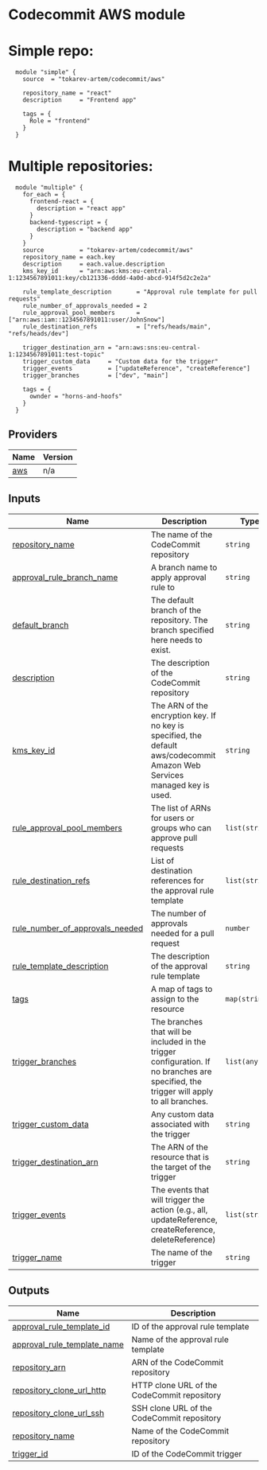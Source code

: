 # Codecommit AWS module

# Simple repo:

```hcl
  module "simple" {
    source  = "tokarev-artem/codecommit/aws"

    repository_name = "react"
    description     = "Frontend app"

    tags = {
      Role = "frontend"
    }
  }
```

# Multiple repositories:
```hcl
  module "multiple" {
    for_each = {
      frontend-react = {
        description = "react app"
      }
      backend-typescript = {
        description = "backend app"
      }
    }
    source          = "tokarev-artem/codecommit/aws"
    repository_name = each.key
    description     = each.value.description
    kms_key_id      = "arn:aws:kms:eu-central-1:1234567891011:key/cb121336-dddd-4a0d-abcd-914f5d2c2e2a"

    rule_template_description       = "Approval rule template for pull requests"
    rule_number_of_approvals_needed = 2
    rule_approval_pool_members      = ["arn:aws:iam::1234567891011:user/JohnSnow"]
    rule_destination_refs           = ["refs/heads/main", "refs/heads/dev"]

    trigger_destination_arn = "arn:aws:sns:eu-central-1:1234567891011:test-topic"
    trigger_custom_data     = "Custom data for the trigger"
    trigger_events          = ["updateReference", "createReference"]
    trigger_branches        = ["dev", "main"]

    tags = {
      ownder = "horns-and-hoofs"
    }
  }
```



## Providers

| Name | Version |
|------|---------|
| <a name="provider_aws"></a> [aws](#provider\_aws) | n/a |

## Inputs

| Name | Description | Type | Default | Required |
|------|-------------|------|---------|:--------:|
| <a name="input_repository_name"></a> [repository\_name](#input\_repository\_name) | The name of the CodeCommit repository | `string` | n/a | yes |
| <a name="input_approval_rule_branch_name"></a> [approval\_rule\_branch\_name](#input\_approval\_rule\_branch\_name) | A branch name to apply approval rule to | `string` | `"main"` | no |
| <a name="input_default_branch"></a> [default\_branch](#input\_default\_branch) | The default branch of the repository. The branch specified here needs to exist. | `string` | `"main"` | no |
| <a name="input_description"></a> [description](#input\_description) | The description of the CodeCommit repository | `string` | `""` | no |
| <a name="input_kms_key_id"></a> [kms\_key\_id](#input\_kms\_key\_id) | The ARN of the encryption key. If no key is specified, the default aws/codecommit Amazon Web Services managed key is used. | `string` | `null` | no |
| <a name="input_rule_approval_pool_members"></a> [rule\_approval\_pool\_members](#input\_rule\_approval\_pool\_members) | The list of ARNs for users or groups who can approve pull requests | `list(string)` | `[]` | no |
| <a name="input_rule_destination_refs"></a> [rule\_destination\_refs](#input\_rule\_destination\_refs) | List of destination references for the approval rule template | `list(string)` | <pre>[<br>  "refs/heads/main"<br>]</pre> | no |
| <a name="input_rule_number_of_approvals_needed"></a> [rule\_number\_of\_approvals\_needed](#input\_rule\_number\_of\_approvals\_needed) | The number of approvals needed for a pull request | `number` | `"1"` | no |
| <a name="input_rule_template_description"></a> [rule\_template\_description](#input\_rule\_template\_description) | The description of the approval rule template | `string` | `""` | no |
| <a name="input_tags"></a> [tags](#input\_tags) | A map of tags to assign to the resource | `map(string)` | `{}` | no |
| <a name="input_trigger_branches"></a> [trigger\_branches](#input\_trigger\_branches) | The branches that will be included in the trigger configuration. If no branches are specified, the trigger will apply to all branches. | `list(any)` | `[]` | no |
| <a name="input_trigger_custom_data"></a> [trigger\_custom\_data](#input\_trigger\_custom\_data) | Any custom data associated with the trigger | `string` | `""` | no |
| <a name="input_trigger_destination_arn"></a> [trigger\_destination\_arn](#input\_trigger\_destination\_arn) | The ARN of the resource that is the target of the trigger | `string` | `null` | no |
| <a name="input_trigger_events"></a> [trigger\_events](#input\_trigger\_events) | The events that will trigger the action (e.g., all, updateReference, createReference, deleteReference) | `list(string)` | <pre>[<br>  "all"<br>]</pre> | no |
| <a name="input_trigger_name"></a> [trigger\_name](#input\_trigger\_name) | The name of the trigger | `string` | `null` | no | 

## Outputs

| Name | Description |
|------|-------------|
| <a name="output_approval_rule_template_id"></a> [approval\_rule\_template\_id](#output\_approval\_rule\_template\_id) | ID of the approval rule template |
| <a name="output_approval_rule_template_name"></a> [approval\_rule\_template\_name](#output\_approval\_rule\_template\_name) | Name of the approval rule template |
| <a name="output_repository_arn"></a> [repository\_arn](#output\_repository\_arn) | ARN of the CodeCommit repository |
| <a name="output_repository_clone_url_http"></a> [repository\_clone\_url\_http](#output\_repository\_clone\_url\_http) | HTTP clone URL of the CodeCommit repository |
| <a name="output_repository_clone_url_ssh"></a> [repository\_clone\_url\_ssh](#output\_repository\_clone\_url\_ssh) | SSH clone URL of the CodeCommit repository |
| <a name="output_repository_name"></a> [repository\_name](#output\_repository\_name) | Name of the CodeCommit repository |
| <a name="output_trigger_id"></a> [trigger\_id](#output\_trigger\_id) | ID of the CodeCommit trigger |